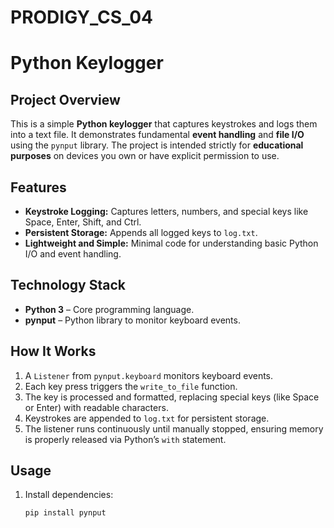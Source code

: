# PRODIGY_CS_04
# Python Keylogger

## Project Overview
This is a simple **Python keylogger** that captures keystrokes and logs them into a text file. It demonstrates fundamental **event handling** and **file I/O** using the `pynput` library. The project is intended strictly for **educational purposes** on devices you own or have explicit permission to use.

## Features
- **Keystroke Logging:** Captures letters, numbers, and special keys like Space, Enter, Shift, and Ctrl.  
- **Persistent Storage:** Appends all logged keys to `log.txt`.  
- **Lightweight and Simple:** Minimal code for understanding basic Python I/O and event handling.  

## Technology Stack
- **Python 3** – Core programming language.  
- **pynput** – Python library to monitor keyboard events.  

## How It Works
1. A `Listener` from `pynput.keyboard` monitors keyboard events.  
2. Each key press triggers the `write_to_file` function.  
3. The key is processed and formatted, replacing special keys (like Space or Enter) with readable characters.  
4. Keystrokes are appended to `log.txt` for persistent storage.  
5. The listener runs continuously until manually stopped, ensuring memory is properly released via Python’s `with` statement.  

## Usage
1. Install dependencies:
   ```bash
   pip install pynput

